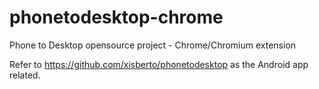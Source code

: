 phonetodesktop-chrome
=====================

Phone to Desktop opensource project - Chrome/Chromium extension

Refer to https://github.com/xisberto/phonetodesktop as the Android app related.
